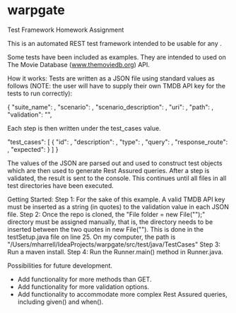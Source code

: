 # warpgate
Test Framework Homework Assignment

This is an automated REST test framework intended to be usable for any 
.

Some tests have been included as examples. They are intended to used on The Movie Database (www.themoviedb.org) API. 

How it works:
Tests are written as a JSON file using standard values as follows (NOTE: the user will have to supply their own TMDB API key for the tests to run correctly): 

{
  "suite_name": ,
  "scenario": ,
  "scenario_description": ,
  "uri": ,
  "path": ,
  "validation": "",
 
 Each step is then written under the test_cases value.
  
  "test_cases": [
    {
      "id": ,
      "description": ,
      "type": ,
      "query": ,
      "response_route": ,
      "expected":
    }
  ]
}

The values of the JSON are parsed out and used to construct test objects which are then used to generate Rest Assured queries. After a  step is validated, the result is sent to the console. This continues until all files in all test directories have been executed.

Getting Started:
Step 1: For the sake of this example. A valid TMDB API key must be inserted as a string (in quotes) to the validation value in each JSON file.
Step 2: Once the repo is cloned, the "File folder = new File("");" directory must be assigned manually, that is, the
directory needs to be inserted between the two quotes in new File(""). This is done in the testSetup.java file on line 25.
On my computer, the path is "/Users/mharrell/IdeaProjects/warpgate/src/test/java/TestCases"
Step 3: Run a maven install.
Step 4: Run the Runner.main() method in Runner.java.

Possibilities for future development. 
 - Add functionality for more methods than GET.
 - Add functionality for more validation options.
 - Add functionality to accommodate more complex Rest Assured queries, including given() and when().


